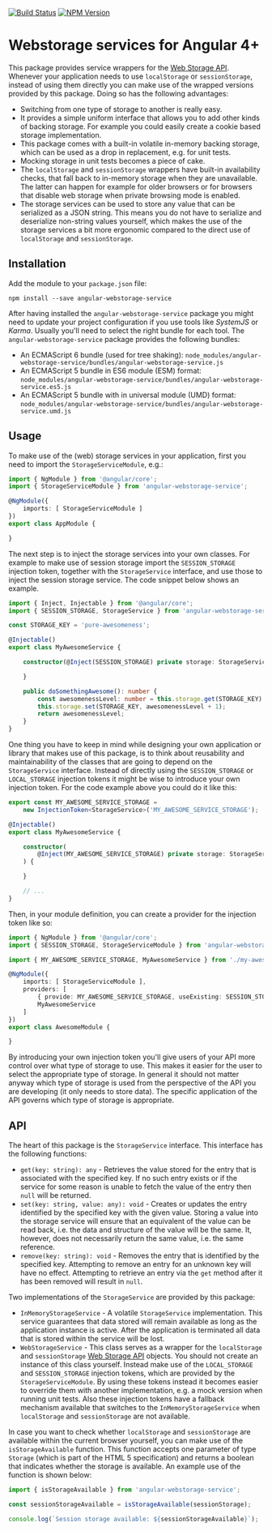 [![Build Status](https://api.travis-ci.org/dscheerens/angular-webstorage-service.svg?branch=master)](https://travis-ci.org/dscheerens/angular-webstorage-service) [![NPM Version](https://img.shields.io/npm/v/angular-webstorage-service.svg)](https://www.npmjs.com/package/angular-webstorage-service)

# Webstorage services for Angular 4+

This package provides service wrappers for the [Web Storage API](https://developer.mozilla.org/en-US/docs/Web/API/Web_Storage_API).
Whenever your application needs to use `localStorage` or `sessionStorage`, instead of using them directly you can make use of the wrapped versions provided by this package.
Doing so has the following advantages:

* Switching from one type of storage to another is really easy.
* It provides a simple uniform interface that allows you to add other kinds of backing storage. For example you could easily create a cookie based storage implementation.
* This package comes with a built-in volatile in-memory backing storage, which can be used as a drop in replacement, e.g. for unit tests.
* Mocking storage in unit tests becomes a piece of cake.
* The `localStorage` and `sessionStorage` wrappers have built-in availability checks, that fall back to in-memory storage when they are unavailable.
  The latter can happen for example for older browsers or for browsers that disable web storage when private browsing mode is enabled.
* The storage services can be used to store any value that can be serialized as a JSON string.
  This means you do not have to serialize and deserialize non-string values yourself, which makes the use of the storage services a bit more ergonomic compared to the direct use of `localStorage` and `sessionStorage`.

## Installation

Add the module to your `package.json` file:

```
npm install --save angular-webstorage-service
```

After having installed the `angular-webstorage-service` package you might need to update your project configuration if you use tools like _SystemJS_ or _Karma_.
Usually you'll need to select the right bundle for each tool.
The `angular-webstorage-service` package provides the following bundles:

* An ECMAScript 6 bundle (used for tree shaking): `node_modules/angular-webstorage-service/bundles/angular-webstorage-service.js`
* An ECMAScript 5 bundle in ES6 module (ESM) format: `node_modules/angular-webstorage-service/bundles/angular-webstorage-service.es5.js`
* An ECMAScript 5 bundle with in universal module (UMD) format: `node_modules/angular-webstorage-service/bundles/angular-webstorage-service.umd.js`

## Usage

To make use of the (web) storage services in your application, first you need to import the `StorageServiceModule`, e.g.:

```TypeScript
import { NgModule } from '@angular/core';
import { StorageServiceModule } from 'angular-webstorage-service';

@NgModule({
    imports: [ StorageServiceModule ]
})
export class AppModule {

}
```

The next step is to inject the storage services into your own classes.
For example to make use of session storage import the `SESSION_STORAGE` injection token, together with the `StorageService` interface, and use those to inject the session storage service.
The code snippet below shows an example.

```TypeScript
import { Inject, Injectable } from '@angular/core';
import { SESSION_STORAGE, StorageService } from 'angular-webstorage-service';

const STORAGE_KEY = 'pure-awesomeness';

@Injectable()
export class MyAwesomeService {

    constructor(@Inject(SESSION_STORAGE) private storage: StorageService) {

    }

    public doSomethingAwesome(): number {
        const awesomenessLevel: number = this.storage.get(STORAGE_KEY) || 1337;
        this.storage.set(STORAGE_KEY, awesomenessLevel + 1);
        return awesomenessLevel;
    }
}
```

One thing you have to keep in mind while designing your own application or library that makes use of this package, is to think about reusability and maintainability of the classes that are going to depend on the `StorageService` interface.
Instead of directly using the `SESSION_STORAGE` or `LOCAL_STORAGE` injection tokens it might be wise to introduce your own injection token.
For the code example above you could do it like this:

```TypeScript
export const MY_AWESOME_SERVICE_STORAGE =
    new InjectionToken<StorageService>('MY_AWESOME_SERVICE_STORAGE');

@Injectable()
export class MyAwesomeService {

    constructor(
        @Inject(MY_AWESOME_SERVICE_STORAGE) private storage: StorageService
    ) {

    }

    // ...
}
```

Then, in your module definition, you can create a provider for the injection token like so:

```TypeScript
import { NgModule } from '@angular/core';
import { SESSION_STORAGE, StorageServiceModule } from 'angular-webstorage-service';

import { MY_AWESOME_SERVICE_STORAGE, MyAwesomeService } from './my-awesome-service';

@NgModule({
    imports: [ StorageServiceModule ],
    providers: [
        { provide: MY_AWESOME_SERVICE_STORAGE, useExisting: SESSION_STORAGE },
        MyAwesomeService
    ]
})
export class AwesomeModule {

}
```

By introducing your own injection token you'll give users of your API more control over what type of storage to use.
This makes it easier for the user to select the appropriate type of storage.
In general it should not matter anyway which type of storage is used from the perspective of the API you are developing (it only needs to store data).
The specific application of the API governs which type of storage is appropriate.

## API

The heart of this package is the `StorageService` interface.
This interface has the following functions:

* `get(key: string): any` -
  Retrieves the value stored for the entry that is associated with the specified key.
  If no such entry exists or if the service for some reason is unable to fetch the value of the entry then `null` will be returned.
* `set(key: string, value: any): void` -
  Creates or updates the entry identified by the specified key with the given value.
  Storing a value into the storage service will ensure that an equivalent of the value can be read back, i.e. the data and structure of the value will be the same.
  It, however, does not necessarily return the same value, i.e. the same reference.
* `remove(key: string): void` -
  Removes the entry that is identified by the specified key. Attempting to remove an entry for an unknown key will have no effect.
  Attempting to retrieve an entry via the `get` method after it has been removed will result in `null`.

Two implementations of the `StorageService` are provided by this package:

* `InMemoryStorageService` -
  A volatile `StorageService` implementation.
  This service guarantees that data stored will remain available as long as the application instance is active.
  After the application is terminated all data that is stored within the service will be lost.
* `WebStorageService` -
  This class serves as a wrapper for the `localStorage` and `sessionStorage` [Web Storage API](https://developer.mozilla.org/en-US/docs/Web/API/Web_Storage_API) objects.
  You should not create an instance of this class yourself.
  Instead make use of the `LOCAL_STORAGE` and `SESSION_STORAGE` injection tokens, which are provided by the `StorageServiceModule`.
  By using these tokens instead it becomes easier to override them with another implementation, e.g. a mock version when running unit tests.
  Also these injection tokens have a fallback mechanism available that switches to the `InMemoryStorageService` when `localStorage` and `sessionStorage` are not available.

In case you want to check whether `localStorage` and `sessionStorage` are available within the current browser yourself, you can make use of the `isStorageAvailable` function.
This function accepts one parameter of type `Storage` (which is part of the HTML 5 specification) and returns a boolean that indicates whether the storage is available.
An example use of the function is shown below:

```TypeScript
import { isStorageAvailable } from 'angular-webstorage-service';

const sessionStorageAvailable = isStorageAvailable(sessionStorage);

console.log(`Session storage available: ${sessionStorageAvailable}`);
```
